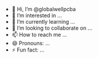 - 👋 Hi, I’m @globalwellpcba
- 👀 I’m interested in ...
- 🌱 I’m currently learning ...
- 💞️ I’m looking to collaborate on ...
- 📫 How to reach me ...
- 😄 Pronouns: ...
- ⚡ Fun fact: ...

<!---
globalwellpcba/globalwellpcba is a ✨ special ✨ repository because its `README.md` (this file) appears on your GitHub profile.
You can click the Preview link to take a look at your changes.
--->
